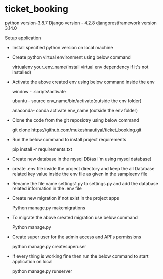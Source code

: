 # ticket_booking
python version-3.8.7
Django version - 4.2.8
djangorestframework version 3.14.0

Setup application
- Install specified python version on local machine

- Create python virtual environment using below command

    virtualenv your_env_name(install virtual env dependency if it's not installed)

- Activate the above created env using below command inside the env

    window - \.scripts\activate

    ubuntu - source env_name/bin/activate(outside the env folder)

    anaconda- conda activate env_name (outside the env folder)

- Clone the code from the git reposiotry using below command

    git clone https://github.com/mukeshnautiyal/ticket_booking.git

- Run the below command to install project requirements

    pip install -r requirements.txt

- Create new database in the mysql DB(as i'm using mysql database) 

- create .env file inside the project directory and keep the all Database related key value inside the env file as given in the sampleenv file

- Rename the file name settings1.py to settings.py and add the database related information in the .env file

- Create new migration if not exist in the project apps

    Python manage.py makemigrations

- To migrate the above created migration use below command

    Python manage.py 
    
- Create super user for the admin access and API's permissions

    python manage.py createsuperuser

- If every thing is working fine then run the below command to start application on local

    python manage.py runserver
